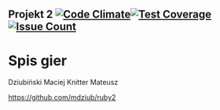 ## Projekt 2  [![Code Climate](https://codeclimate.com/repos/5884d3182caa57007500336e/badges/48b977a9224f72ba9589/gpa.svg)](https://codeclimate.com/repos/5884d3182caa57007500336e/feed)[![Test Coverage](https://codeclimate.com/repos/5884d3182caa57007500336e/badges/48b977a9224f72ba9589/coverage.svg)](https://codeclimate.com/repos/5884d3182caa57007500336e/coverage)[![Issue Count](https://codeclimate.com/repos/5884d3182caa57007500336e/badges/48b977a9224f72ba9589/issue_count.svg)](https://codeclimate.com/repos/5884d3182caa57007500336e/feed)

# Spis gier

Dziubiński Maciej
Knitter Mateusz

https://github.com/mdziub/ruby2
